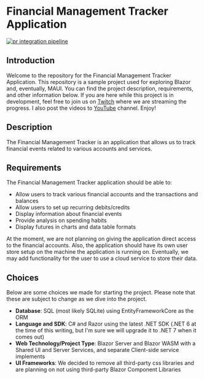 # Financial Management Tracker Application

[![pr integration pipeline](https://github.com/one1lion/financial-management/actions/workflows/CI_build.yml/badge.svg?branch=main&event=workflow_run)](https://github.com/one1lion/financial-management/actions/workflows/CI_build.yml)

## Introduction

Welcome to the repository for the Financial Management Tracker Application.  This repository is a sample project used for exploring Blazor and, eventually, MAUI. You can find the project description, requirements, and other information below.  If you are here while this project is in development, feel free to join us on [Twitch](https://twitch.tv/one1lion) where we are streaming the progress.  I also post the videos to [YouTube](https://www.youtube.com/channel/UCYttq_qNbnkGgL7R93IrP-A) channel.  Enjoy!

## Description

The Financial Management Tracker is an application that allows us to track financial events related to various accounts and services.

## Requirements

The Financial Management Tracker application should be able to: 
 - Allow users to track various financial accounts and the transactions and balances
 - Allow users to set up recurring debits/credits
 - Display information about financial events
 - Provide analysis on spending habits
 - Display futures in charts and data table formats

At the moment, we are not planning on giving the application direct access to the financial accounts.  Also, the application should have its own user store setup on the machine the application is running on.  Eventually, we may add functionality for the user to use a cloud service to store their data.

## Choices

Below are some choices we made for starting the project.  Please note that these are subject to change as we dive into the project.

- **Database**: SQL (most likely SQLite) using EntityFrameworkCore as the ORM
- **Language and SDK**: C# and Razor using the latest .NET SDK (.NET 6 at the time of this writing, but I'm sure we will upgrade it to .NET 7 when it comes out)
- **Web Technology/Project Type**: Blazor Server and Blazor WASM with a Shared UI and Server Services, and separate Client-side service implements
- **UI Frameworks**: We decided to remove all third-party css libraries and are planning on not using third-party Blazor Component Libraries

